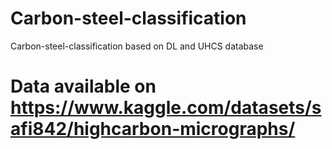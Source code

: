 # Carbon-steel-classification
Carbon-steel-classification based on DL and UHCS database 
# Data available on https://www.kaggle.com/datasets/safi842/highcarbon-micrographs/
